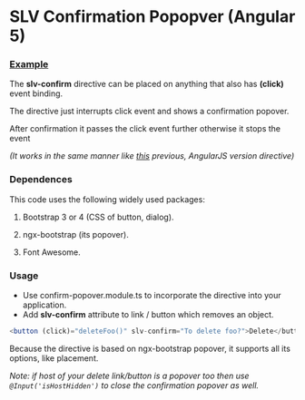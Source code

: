 # SLV Confirmation Popopver (Angular 5)

### [Example](salev.github.io/angular/slv-confirm-popopver/)

The __slv-confirm__ directive can be placed on anything that also has __(click)__ event binding.

The directive just interrupts click event and shows a confirmation popover.

After confirmation it passes the click event further otherwise it stops the event

_(It works in the same manner like [this](http://jameskleeh.com/angular-confirm/) previous, AngularJS version directive)_

### Dependences

This code uses the following widely used packages:

1. Bootstrap 3 or 4 (CSS of button, dialog).

2. ngx-bootstrap (its popover).

3. Font Awesome.

### Usage

- Use confirm-popover.module.ts to incorporate the directive into your application.
- Add __slv-confirm__ attribute to link / button which removes an object.
```js
<button (click)="deleteFoo()" slv-confirm="To delete foo?">Delete</button>
```

Because the directive is based on ngx-bootstrap popover, it supports all its options, like placement.

_Note: if host of your delete link/button is a popover too then
use <code>@Input('isHostHidden')</code> to close the confirmation popover as well._ 
